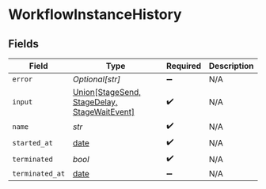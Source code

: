 # WorkflowInstanceHistory


## Fields

| Field                                                                        | Type                                                                         | Required                                                                     | Description                                                                  |
| ---------------------------------------------------------------------------- | ---------------------------------------------------------------------------- | ---------------------------------------------------------------------------- | ---------------------------------------------------------------------------- |
| `error`                                                                      | *Optional[str]*                                                              | :heavy_minus_sign:                                                           | N/A                                                                          |
| `input`                                                                      | [Union[StageSend, StageDelay, StageWaitEvent]](../../models/shared/stage.md) | :heavy_check_mark:                                                           | N/A                                                                          |
| `name`                                                                       | *str*                                                                        | :heavy_check_mark:                                                           | N/A                                                                          |
| `started_at`                                                                 | [date](https://docs.python.org/3/library/datetime.html#date-objects)         | :heavy_check_mark:                                                           | N/A                                                                          |
| `terminated`                                                                 | *bool*                                                                       | :heavy_check_mark:                                                           | N/A                                                                          |
| `terminated_at`                                                              | [date](https://docs.python.org/3/library/datetime.html#date-objects)         | :heavy_minus_sign:                                                           | N/A                                                                          |